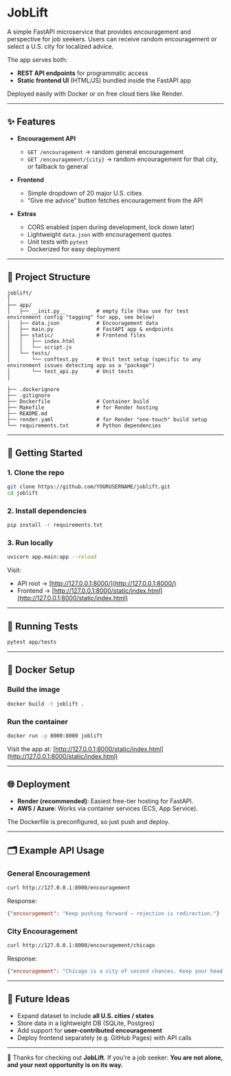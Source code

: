 # JobLift

A simple FastAPI microservice that provides encouragement and perspective for job seekers.
Users can receive random encouragement or select a U.S. city for localized advice.

The app serves both:

* **REST API endpoints** for programmatic access
* **Static frontend UI** (HTML/JS) bundled inside the FastAPI app

Deployed easily with Docker or on free cloud tiers like Render.

---

## ✨ Features

* **Encouragement API**

  * `GET /encouragement` → random general encouragement
  * `GET /encouragement/{city}` → random encouragement for that city, or fallback to general

* **Frontend**

  * Simple dropdown of 20 major U.S. cities
  * “Give me advice” button fetches encouragement from the API

* **Extras**

  * CORS enabled (open during development, lock down later)
  * Lightweight `data.json` with encouragement quotes
  * Unit tests with `pytest`
  * Dockerized for easy deployment

---

## 📂 Project Structure

```
joblift/
│
├── app/
│   ├── __init.py__          # empty file (has use for test environment config "tagging" for app, see below)
│   ├── data.json            # Encouragement data
│   ├── main.py              # FastAPI app & endpoints
│   ├── static/              # Frontend files
│   │   ├── index.html
│   │   └── script.js
│   └── tests/
│       └── conftest.py      # Unit test setup (specific to any environment issues detecting app as a "package")
│       └── test_api.py      # Unit tests
│

├── .dockerignore
├── .gitignore
├── Dockerfile               # Container build
├── Makefile                 # for Render hosting
├── README.md
├── render.yaml              # for Render "one-touch" build setup
└── requirements.txt         # Python dependencies
```

---

## 🚀 Getting Started

### 1. Clone the repo

```bash
git clone https://github.com/YOURUSERNAME/joblift.git
cd joblift
```

### 2. Install dependencies

```bash
pip install -r requirements.txt
```

### 3. Run locally

```bash
uvicorn app.main:app --reload
```

Visit:

* API root → [http://127.0.0.1:8000/](http://127.0.0.1:8000/)
* Frontend → [http://127.0.0.1:8000/static/index.html](http://127.0.0.1:8000/static/index.html)

---

## 🧪 Running Tests

```bash
pytest app/tests
```

---

## 🐳 Docker Setup

### Build the image

```bash
docker build -t joblift .
```

### Run the container

```bash
docker run -p 8000:8000 joblift
```

Visit the app at:
[http://127.0.0.1:8000/static/index.html](http://127.0.0.1:8000/static/index.html)

---

## 🌐 Deployment

* **Render (recommended)**: Easiest free-tier hosting for FastAPI.
* **AWS / Azure**: Works via container services (ECS, App Service).

The Dockerfile is preconfigured, so just push and deploy.

---

## 🗂️ Example API Usage

### General Encouragement

```bash
curl http://127.0.0.1:8000/encouragement
```

Response:

```json
{"encouragement": "Keep pushing forward — rejection is redirection."}
```

### City Encouragement

```bash
curl http://127.0.0.1:8000/encouragement/chicago
```

Response:

```json
{"encouragement": "Chicago is a city of second chances. Keep your head high."}
```

---

## 🔮 Future Ideas

* Expand dataset to include **all U.S. cities / states**
* Store data in a lightweight DB (SQLite, Postgres)
* Add support for **user-contributed encouragement**
* Deploy frontend separately (e.g. GitHub Pages) with API calls

---

🙏 Thanks for checking out **JobLift**.
If you’re a job seeker:
**You are not alone, and your next opportunity is on its way.**